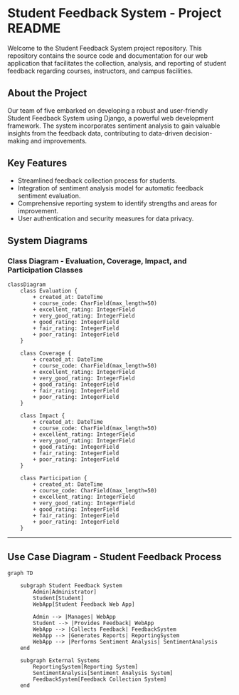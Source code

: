 # Student Feedback System - Project README

Welcome to the Student Feedback System project repository. This repository contains the source code and documentation for our web application that facilitates the collection, analysis, and reporting of student feedback regarding courses, instructors, and campus facilities.

## About the Project

Our team of five embarked on developing a robust and user-friendly Student Feedback System using Django, a powerful web development framework. The system incorporates sentiment analysis to gain valuable insights from the feedback data, contributing to data-driven decision-making and improvements.

## Key Features

- Streamlined feedback collection process for students.
- Integration of sentiment analysis model for automatic feedback sentiment evaluation.
- Comprehensive reporting system to identify strengths and areas for improvement.
- User authentication and security measures for data privacy.

## System Diagrams

### Class Diagram - Evaluation, Coverage, Impact, and Participation Classes

```mermaid
classDiagram
    class Evaluation {
        + created_at: DateTime
        + course_code: CharField(max_length=50)
        + excellent_rating: IntegerField
        + very_good_rating: IntegerField
        + good_rating: IntegerField
        + fair_rating: IntegerField
        + poor_rating: IntegerField
    }
    
    class Coverage {
        + created_at: DateTime
        + course_code: CharField(max_length=50)
        + excellent_rating: IntegerField
        + very_good_rating: IntegerField
        + good_rating: IntegerField
        + fair_rating: IntegerField
        + poor_rating: IntegerField
    }
    
    class Impact {
        + created_at: DateTime
        + course_code: CharField(max_length=50)
        + excellent_rating: IntegerField
        + very_good_rating: IntegerField
        + good_rating: IntegerField
        + fair_rating: IntegerField
        + poor_rating: IntegerField
    }
    
    class Participation {
        + created_at: DateTime
        + course_code: CharField(max_length=50)
        + excellent_rating: IntegerField
        + very_good_rating: IntegerField
        + good_rating: IntegerField
        + fair_rating: IntegerField
        + poor_rating: IntegerField
    }
```
---

## Use Case Diagram - Student Feedback Process
```mermaid
graph TD

    subgraph Student Feedback System
        Admin[Administrator]
        Student[Student]
        WebApp[Student Feedback Web App]

        Admin --> |Manages| WebApp
        Student --> |Provides Feedback| WebApp
        WebApp --> |Collects Feedback| FeedbackSystem
        WebApp --> |Generates Reports| ReportingSystem
        WebApp --> |Performs Sentiment Analysis| SentimentAnalysis
    end

    subgraph External Systems
        ReportingSystem[Reporting System]
        SentimentAnalysis[Sentiment Analysis System]
        FeedbackSystem[Feedback Collection System]
    end
```
